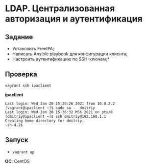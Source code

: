 # LDAP. Централизованная авторизация и аутентификация

## Задание
* Установить FreeIPA;
* Написать Ansible playbook для конфигурации клиента;
* Настроить аутентификацию по SSH-ключам;*

## Проверка
`vagrant ssh ipaclient`

**ipaclient**
```
Last login: Wed Jan 20 15:36:26 2021 from 10.0.2.2
[vagrant@ipaclient ~]$ sudo su -  dmitriy
Last login: Wed Jan 20 15:36:32 MSK 2021 on pts/0
[dmitriy@ipaclient ~]$ ssh dmitriy@192.168.1.1
Creating home directory for dmitriy.
-sh-4.2$
```

## Запуск
* `vagrant up`

**ОС**: CentOS